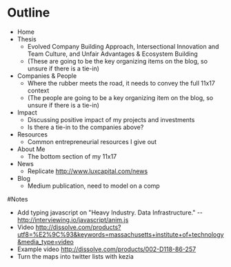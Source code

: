 # Outline

 * Home
 * Thesis
    - Evolved Company Building Approach, Intersectional Innovation and Team Culture, and Unfair Advantages & Ecosystem Building
    - (These are going to be the key organizing items on the blog, so unsure if there is a tie-in)
 * Companies & People
    - Where the rubber meets the road, it needs to convey the full 11x17 context
    - (The people are going to be a key organizing item on the blog, so unsure if there is a tie-in)
 * Impact
    - Discussing positive impact of my projects and investments
    - Is there a tie-in to the companies above?
 * Resources
    - Common entrepreneurial resources I give out
 * About Me
    - The bottom section of my 11x17
 * News
    - Replicate http://www.luxcapital.com/news
 * Blog
    - Medium publication, need to model on a comp

#Notes

 * Add typing javascript on "Heavy Industry. Data Infrastructure." -- http://interviewing.io/javascript/anim.js
 * Video http://dissolve.com/products?utf8=%E2%9C%93&keywords=massachusetts+institute+of+technology&media_type=video
 * Example video http://dissolve.com/products/002-D118-86-257
 * Turn the maps into twitter lists with kezia
